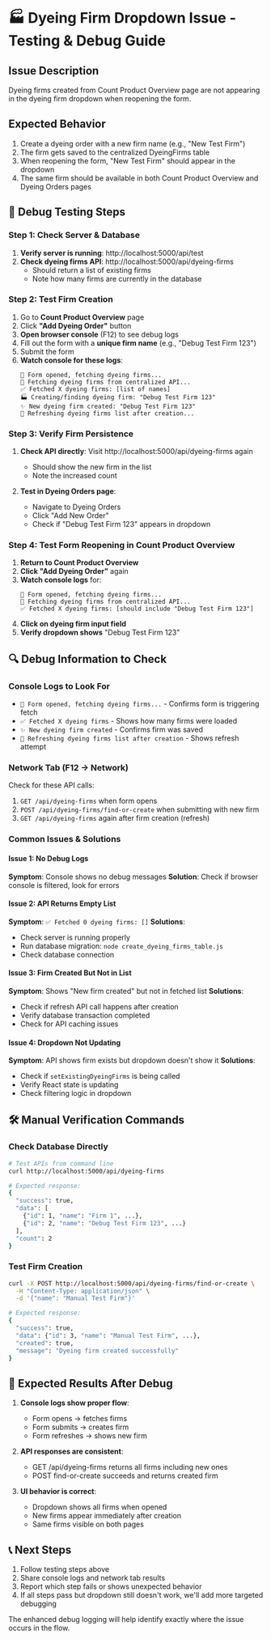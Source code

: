 # 🏭 Dyeing Firm Dropdown Issue - Testing & Debug Guide

## Issue Description
Dyeing firms created from Count Product Overview page are not appearing in the dyeing firm dropdown when reopening the form.

## Expected Behavior
1. Create a dyeing order with a new firm name (e.g., "New Test Firm")
2. The firm gets saved to the centralized DyeingFirms table
3. When reopening the form, "New Test Firm" should appear in the dropdown
4. The same firm should be available in both Count Product Overview and Dyeing Orders pages

## 🧪 Debug Testing Steps

### Step 1: Check Server & Database
1. **Verify server is running**: http://localhost:5000/api/test
2. **Check dyeing firms API**: http://localhost:5000/api/dyeing-firms
   - Should return a list of existing firms
   - Note how many firms are currently in the database

### Step 2: Test Firm Creation
1. Go to **Count Product Overview** page
2. Click **"Add Dyeing Order"** button
3. **Open browser console** (F12) to see debug logs
4. Fill out the form with a **unique firm name** (e.g., "Debug Test Firm 123")
5. Submit the form
6. **Watch console for these logs**:
   ```
   📖 Form opened, fetching dyeing firms...
   🔄 Fetching dyeing firms from centralized API...
   ✅ Fetched X dyeing firms: [list of names]
   🏭 Creating/finding dyeing firm: "Debug Test Firm 123"
   ✨ New dyeing firm created: "Debug Test Firm 123"
   🔄 Refreshing dyeing firms list after creation...
   ```

### Step 3: Verify Firm Persistence
1. **Check API directly**: Visit http://localhost:5000/api/dyeing-firms again
   - Should show the new firm in the list
   - Note the increased count

2. **Test in Dyeing Orders page**:
   - Navigate to Dyeing Orders
   - Click "Add New Order"
   - Check if "Debug Test Firm 123" appears in dropdown

### Step 4: Test Form Reopening in Count Product Overview
1. **Return to Count Product Overview**
2. **Click "Add Dyeing Order"** again
3. **Watch console logs** for:
   ```
   📖 Form opened, fetching dyeing firms...
   🔄 Fetching dyeing firms from centralized API...
   ✅ Fetched X dyeing firms: [should include "Debug Test Firm 123"]
   ```
4. **Click on dyeing firm input field**
5. **Verify dropdown shows** "Debug Test Firm 123"

## 🔍 Debug Information to Check

### Console Logs to Look For
- `📖 Form opened, fetching dyeing firms...` - Confirms form is triggering fetch
- `✅ Fetched X dyeing firms` - Shows how many firms were loaded
- `✨ New dyeing firm created` - Confirms firm was saved
- `🔄 Refreshing dyeing firms list after creation` - Shows refresh attempt

### Network Tab (F12 → Network)
Check for these API calls:
1. `GET /api/dyeing-firms` when form opens
2. `POST /api/dyeing-firms/find-or-create` when submitting with new firm
3. `GET /api/dyeing-firms` again after firm creation (refresh)

### Common Issues & Solutions

#### Issue 1: No Debug Logs
**Symptom**: Console shows no debug messages
**Solution**: Check if browser console is filtered, look for errors

#### Issue 2: API Returns Empty List
**Symptom**: `✅ Fetched 0 dyeing firms: []`
**Solutions**:
- Check server is running properly
- Run database migration: `node create_dyeing_firms_table.js`
- Check database connection

#### Issue 3: Firm Created But Not in List
**Symptom**: Shows "New firm created" but not in fetched list
**Solutions**:
- Check if refresh API call happens after creation
- Verify database transaction completed
- Check for API caching issues

#### Issue 4: Dropdown Not Updating
**Symptom**: API shows firm exists but dropdown doesn't show it
**Solutions**:
- Check if `setExistingDyeingFirms` is being called
- Verify React state is updating
- Check filtering logic in dropdown

## 🛠️ Manual Verification Commands

### Check Database Directly
```bash
# Test APIs from command line
curl http://localhost:5000/api/dyeing-firms

# Expected response:
{
  "success": true,
  "data": [
    {"id": 1, "name": "Firm 1", ...},
    {"id": 2, "name": "Debug Test Firm 123", ...}
  ],
  "count": 2
}
```

### Test Firm Creation
```bash
curl -X POST http://localhost:5000/api/dyeing-firms/find-or-create \
  -H "Content-Type: application/json" \
  -d '{"name": "Manual Test Firm"}'

# Expected response:
{
  "success": true,
  "data": {"id": 3, "name": "Manual Test Firm", ...},
  "created": true,
  "message": "Dyeing firm created successfully"
}
```

## 🎯 Expected Results After Debug

1. **Console logs show proper flow**:
   - Form opens → fetches firms
   - Form submits → creates firm
   - Form refreshes → shows new firm

2. **API responses are consistent**:
   - GET /api/dyeing-firms returns all firms including new ones
   - POST find-or-create succeeds and returns created firm

3. **UI behavior is correct**:
   - Dropdown shows all firms when opened
   - New firms appear immediately after creation
   - Same firms visible on both pages

## 📞 Next Steps

1. Follow testing steps above
2. Share console logs and network tab results
3. Report which step fails or shows unexpected behavior
4. If all steps pass but dropdown still doesn't work, we'll add more targeted debugging

The enhanced debug logging will help identify exactly where the issue occurs in the flow.
